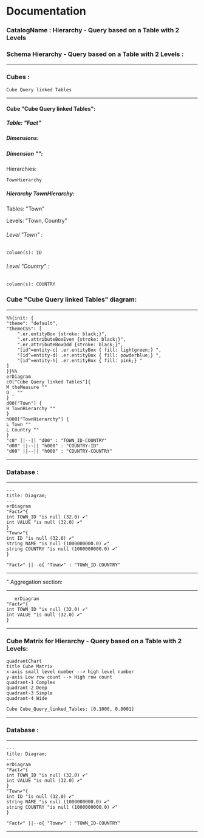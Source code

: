 # Documentation
### CatalogName : Hierarchy - Query based on a Table with 2 Levels
### Schema Hierarchy - Query based on a Table with 2 Levels : 
---
### Cubes :

    Cube Query linked Tables

---
#### Cube "Cube Query linked Tables":

    

##### Table: "Fact"

##### Dimensions:
##### Dimension "":

Hierarchies:

    TownHierarchy

##### Hierarchy TownHierarchy:

Tables: "Town"

Levels: "Town, Country"

###### Level "Town" :

    column(s): ID

###### Level "Country" :

    column(s): COUNTRY

### Cube "Cube Query linked Tables" diagram:

---

```mermaid
%%{init: {
"theme": "default",
"themeCSS": [
    ".er.entityBox {stroke: black;}",
    ".er.attributeBoxEven {stroke: black;}",
    ".er.attributeBoxOdd {stroke: black;}",
    "[id^=entity-c] .er.entityBox { fill: lightgreen;} ",
    "[id^=entity-d] .er.entityBox { fill: powderblue;} ",
    "[id^=entity-h] .er.entityBox { fill: pink;} "
]
}}%%
erDiagram
c0["Cube Query linked Tables"]{
M theMeasure ""
D _ ""
}
d00["Town"] {
H TownHierarchy ""
}
h000["TownHierarchy"] {
L Town ""
L Country ""
}
"c0" ||--|| "d00" : "TOWN_ID-COUNTRY"
"d00" ||--|| "h000" : "COUNTRY-ID"
"d00" ||--|| "h000" : "COUNTRY-COUNTRY"
```
---
### Database :
---
```mermaid
---
title: Diagram;
---
erDiagram
"Fact✔"{
int TOWN_ID "is null (32.0) ✔"
int VALUE "is null (32.0) ✔"
}
"Town✔"{
int ID "is null (32.0) ✔"
string NAME "is null (1000000000.0) ✔"
string COUNTRY "is null (1000000000.0) ✔"
}

"Fact✔" ||--o{ "Town✔" : "TOWN_ID-COUNTRY"
```
---
" Aggregation section:

---
```mermaid
   erDiagram
"Fact✔"{
int TOWN_ID "is null (32.0) ✔"
int VALUE "is null (32.0) ✔"
}
```
---
### Cube Matrix for Hierarchy - Query based on a Table with 2 Levels:
```mermaid
quadrantChart
title Cube Matrix
x-axis small level number --> high level number
y-axis Low row count --> High row count
quadrant-1 Complex
quadrant-2 Deep
quadrant-3 Simple
quadrant-4 Wide

Cube Cube_Query_linked_Tables: [0.1000, 0.0001]
```
---
### Database :
---
```mermaid
---
title: Diagram;
---
erDiagram
"Fact✔"{
int TOWN_ID "is null (32.0) ✔"
int VALUE "is null (32.0) ✔"
}
"Town✔"{
int ID "is null (32.0) ✔"
string NAME "is null (1000000000.0) ✔"
string COUNTRY "is null (1000000000.0) ✔"
}

"Fact✔" ||--o{ "Town✔" : "TOWN_ID-COUNTRY"
```
---
